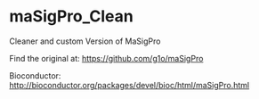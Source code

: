 # maSigPro_Clean

Cleaner and custom Version of MaSigPro

Find the original at: https://github.com/g1o/maSigPro

Bioconductor: http://bioconductor.org/packages/devel/bioc/html/maSigPro.html
